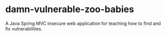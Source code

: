 # damn-vulnerable-zoo-babies
A Java Spring MVC insecure web application for teaching how to find and fix vulnerabilities. 
